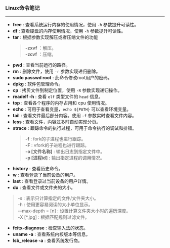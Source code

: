 ### Linux命令笔记
---
- **free** : 查看系统运行内存的使用情况，使用 `-h` 参数提升可读性。
- **df** : 查看硬盘的内存使用情况，使用 `-h` 参数提升可读性。
- **tar** : 根据参数实现解压或者压缩文件的功能
     >  **-zxvf** ：解压。  
     >  **-zcvf** ：压缩。
- **pwd** : 查看当前运行的路径。
- **rm** : 删除文件，使用 `-r` 参数实现递归删除。
- **sudo passwd root** : 此命令修改root用户的密码。
- **dpkg** : 软件包管理命令。
- **cp** : 拷贝文件到制定位置，使用 `-R` 参数实现递归操作。
- **readelf -h** : 查看 `elf` 类型文件的 `head` 信息。
- **top** : 查看各个程序的内存占用和 cpu 使用情况。
- **echo** : 可用于查看变量，`echo ${PATH}` 可以查看环境变量。  
- **tail** : 查看文件最后部分内容。使用 `-f` 参数实时查看文件内容。
- **less** : 查看文件，内容过多时自动实现分页。
- **strace** : 跟踪命令的执行过程，可用于命令执行的调试和排错。
    > **-f** : fork的子进程也进行跟踪。  
    > **-F** : vfork的子进程也进行跟踪。  
    > **-o [文件名称]** : 输出日志到指定文件中。  
    > **-p [进程id]** : 输出指定进程的调用情况。    
- **history** : 查看历史命令。    
- **w** : 查看登录了当前设备的用户。
- **last** : 查看登录过当前设备的用户详情。
- **du** : 查看文件或文件夹的大小。
> -s : 表示只计算指定的文件/文件夹大小。  
> -h : 使用更容易阅读的大小单位显示。    
> --max-depth = [n] : 设置计算文件夹大小时的遍历深度。    
> -X [*.jpg] : 根据匹配规则过滤文件。
- **fcitx-diagnose** : 检查输入法的状态。
- **uname -a** : 查看系统内核版本等信息。
- **lsb_release -a** : 查看系统发行商。
